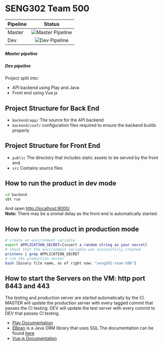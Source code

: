 # SENG302 Team 500

| Pipeline      | Status        |
| ------------- |:-------------:|
| Master        | ![Master Pipeline](https://eng-git.canterbury.ac.nz/seng302-2019/team-500/badges/master/pipeline.svg?style=flat) |
| Dev           | ![Dev Pipeline](https://eng-git.canterbury.ac.nz/seng302-2019/team-500/badges/dev/pipeline.svg?style=flat)      |

##### Master pipeline


##### Dev pipeline


Project split into:
- API backend using Play and Java
- Front end using Vue.js

## Project Structure for Back End
* `backend/app/` The source for the API backend
* `backend/conf/` configuration files required to ensure the backend builds properly

## Project Structure for Front End
* `public` The directory that includes static assets to be served by the front end
* `src` Contains source files

## How to run the product in dev mode
```bash
cd backend
sbt run
```
And open <http://localhost:9000/>  
**Note:** There may be a smmal delay as the front end is automatically started.

## How to run the product in production mode
```bash
# create an environment variable
export APPLICATION_SECRET=[insert a random string as your secret]
# check that the environment variable was successfully created
printenv | grep APPLICATION_SECRET
# run the production server
bash [binary file name, as of right now: "seng202-team-500"]
```

## How to start the Servers on the VM: http port 8443 and 443
 The testing and production server are started automatically by the CI.
 MASTER will update the production server with every tagged commit that passes the CI testing.
 DEV will update the test server with every commit to DEV that passes CI testing.
* [Play Documentation](https://playframework.com/documentation/latest/Home)
* [EBean](https://www.playframework.com/documentation/latest/JavaEbean) is a Java ORM library that uses SQL.The documentation can be found [here](https://ebean-orm.github.io/)
* [Vue.js Documentation](https://vuejs.org/v2/guide/)

